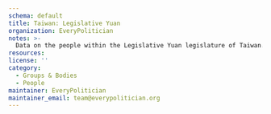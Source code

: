 ```yaml
---
schema: default
title: Taiwan: Legislative Yuan
organization: EveryPolitician
notes: >-
  Data on the people within the Legislative Yuan legislature of Taiwan.
resources:
license: ''
category:
  - Groups & Bodies
  - People
maintainer: EveryPolitician
maintainer_email: team@everypolitician.org
---
```

